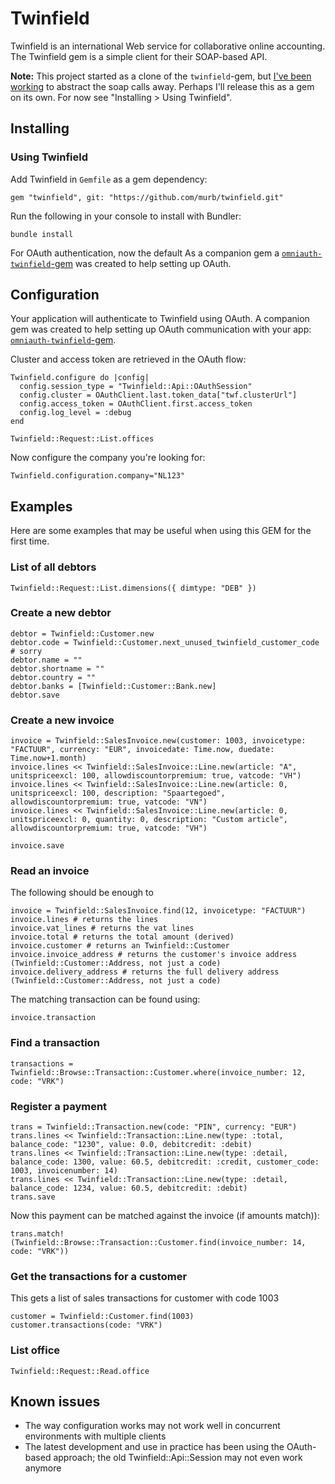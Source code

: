 # Twinfield

Twinfield is an international Web service for collaborative online accounting. The Twinfield gem is a simple client for their SOAP-based API.

**Note:** This project started as a clone of the `twinfield`-gem, but [I've been working](CHANGELOG.md) to abstract the soap calls away. Perhaps I'll release this as a gem on its own. For now see "Installing > Using Twinfield".

## Installing

### Using Twinfield

Add Twinfield in `Gemfile` as a gem dependency:

    gem "twinfield", git: "https://github.com/murb/twinfield.git"

Run the following in your console to install with Bundler:

    bundle install

For OAuth authentication, now the default As a companion gem a [`omniauth-twinfield`-gem](https://github.com/murb/omniauth-twinfield) was created to help setting up OAuth.

## Configuration

Your application will authenticate to Twinfield using OAuth. A companion gem was created to help setting up OAuth communication with your app: [`omniauth-twinfield`-gem](https://github.com/murb/omniauth-twinfield).

Cluster and access token are retrieved in the OAuth flow:

    Twinfield.configure do |config|
      config.session_type = "Twinfield::Api::OAuthSession"
      config.cluster = OAuthClient.last.token_data["twf.clusterUrl"]
      config.access_token = OAuthClient.first.access_token
      config.log_level = :debug
    end

    Twinfield::Request::List.offices

Now configure the company you're looking for:

    Twinfield.configuration.company="NL123"

## Examples

Here are some examples that may be useful when using this GEM for the first time.

### List of all debtors

    Twinfield::Request::List.dimensions({ dimtype: "DEB" })

### Create a new debtor

    debtor = Twinfield::Customer.new
    debtor.code = Twinfield::Customer.next_unused_twinfield_customer_code # sorry
    debtor.name = ""
    debtor.shortname = ""
    debtor.country = ""
    debtor.banks = [Twinfield::Customer::Bank.new]
    debtor.save

### Create a new invoice

    invoice = Twinfield::SalesInvoice.new(customer: 1003, invoicetype: "FACTUUR", currency: "EUR", invoicedate: Time.now, duedate: Time.now+1.month)
    invoice.lines << Twinfield::SalesInvoice::Line.new(article: "A", unitspriceexcl: 100, allowdiscountorpremium: true, vatcode: "VH")
    invoice.lines << Twinfield::SalesInvoice::Line.new(article: 0, unitspriceexcl: 100, description: "Spaartegoed", allowdiscountorpremium: true, vatcode: "VN")
    invoice.lines << Twinfield::SalesInvoice::Line.new(article: 0, unitspriceexcl: 0, quantity: 0, description: "Custom article", allowdiscountorpremium: true, vatcode: "VH")

    invoice.save

### Read an invoice

The following should be enough to

    invoice = Twinfield::SalesInvoice.find(12, invoicetype: "FACTUUR")
    invoice.lines # returns the lines
    invoice.vat_lines # returns the vat lines
    invoice.total # returns the total amount (derived)
    invoice.customer # returns an Twinfield::Customer
    invoice.invoice_address # returns the customer's invoice address (Twinfield::Customer::Address, not just a code)
    invoice.delivery_address # returns the full delivery address (Twinfield::Customer::Address, not just a code)

The matching transaction can be found using:

    invoice.transaction

### Find a transaction

    transactions = Twinfield::Browse::Transaction::Customer.where(invoice_number: 12, code: "VRK")

### Register a payment

    trans = Twinfield::Transaction.new(code: "PIN", currency: "EUR")
    trans.lines << Twinfield::Transaction::Line.new(type: :total, balance_code: "1230", value: 0.0, debitcredit: :debit)
    trans.lines << Twinfield::Transaction::Line.new(type: :detail, balance_code: 1300, value: 60.5, debitcredit: :credit, customer_code: 1003, invoicenumber: 14)
    trans.lines << Twinfield::Transaction::Line.new(type: :detail, balance_code: 1234, value: 60.5, debitcredit: :debit)
    trans.save

Now this payment can be matched against the invoice (if amounts match)):

    trans.match!(Twinfield::Browse::Transaction::Customer.find(invoice_number: 14, code: "VRK"))

### Get the transactions for a customer

This gets a list of sales transactions for customer with code 1003

    customer = Twinfield::Customer.find(1003)
    customer.transactions(code: "VRK")

### List office

    Twinfield::Request::Read.office

## Known issues

* The way configuration works may not work well in concurrent environments with multiple clients
* The latest development and use in practice has been using the OAuth-based approach; the old Twinfield::Api::Session may not even work anymore
